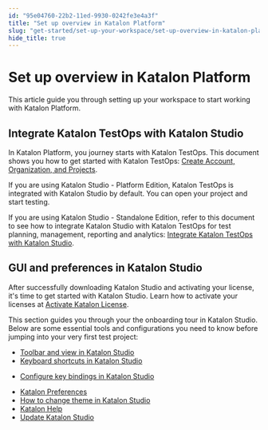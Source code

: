 ```yaml
---
id: "95e04760-22b2-11ed-9930-0242fe3e4a3f"
title: "Set up overview in Katalon Platform"
slug: "get-started/set-up-your-workspace/set-up-overview-in-katalon-platform"
hide_title: true
---
```


# <a id="concept-988" class="anchor_top_offset"/><a id="ariaid-title1" class="anchor_top_offset"/>Set up overview in <span xmlns="http://www.w3.org/1999/xhtml" className="ph">Katalon Platform</span> 

<p xmlns="http://www.w3.org/1999/xhtml" className="shortdesc">This article guide you through setting up your workspace to start working with <span className="ph">Katalon Platform</span>.</p> 

## Integrate <span xmlns="http://www.w3.org/1999/xhtml" className="ph">Katalon TestOps</span>  with <span xmlns="http://www.w3.org/1999/xhtml" className="ph">Katalon Studio</span> 

<p xmlns="http://www.w3.org/1999/xhtml" className="p">In <span className="ph">Katalon Platform</span>, you journey starts with <span className="ph">Katalon TestOps</span>. This document shows you how to get started with Katalon TestOps: <a className="xref" href="/docs/administration/administration-tasks/create-an-organization-and-project">Create Account, Organization, and Projects</a>.</p> 
<p xmlns="http://www.w3.org/1999/xhtml" className="p">If you are using <span className="ph">Katalon Studio - Platform Edition</span>, <span className="ph">Katalon TestOps</span> is integrated with <span className="ph">Katalon Studio</span> by default. You can open your project and start testing.</p> 
<p xmlns="http://www.w3.org/1999/xhtml" className="p">If you are using <span className="ph">Katalon Studio - Standalone Edition</span>, refer to this document to see how to integrate <span className="ph">Katalon Studio</span> with <span className="ph">Katalon TestOps</span> for test planning, management, reporting and analytics: <a className="xref" href="/docs/get-started/set-up-your-workspace/integrate-katalon-testops-with-katalon-studio">Integrate Katalon TestOps with <span className="ph">Katalon Studio</span></a>.</p> 

## GUI and preferences in <span xmlns="http://www.w3.org/1999/xhtml" className="ph">Katalon Studio</span> 

<p xmlns="http://www.w3.org/1999/xhtml" className="p">After successfully downloading <span className="ph">Katalon Studio</span> and activating your license, it's time to get started with <span className="ph">Katalon Studio</span>. Learn how to activate your licenses at <a className="xref j-external-link" href="https://docs.katalon.com/docs/products-and-licenses/katalon-studio-enterprise-and-runtime-engine-licenses/activate-katalon-license" target="_blank">Activate Katalon License</a>.</p> 
<p xmlns="http://www.w3.org/1999/xhtml" className="p">This section guides you through your the onboarding tour in <span className="ph">Katalon Studio</span>. Below are some essential tools and configurations you need to know before jumping into your very first test project:</p> 
<div xmlns="http://www.w3.org/1999/xhtml" className="p"><ul className="ul"><li className="li"><a className="xref" href="/docs/get-started/set-up-your-workspace/toolbars-and-views-in-katalon-studio#topic-888">Toolbar and view in <span className="ph">Katalon Studio</span></a> </li><li className="li"><a className="xref" href="/docs/get-started/set-up-your-workspace/keyboard-shortcuts-in-katalon-studio">Keyboard shortcuts in <span className="ph">Katalon Studio</span></a></li><li className="li"><p className="p"><a className="xref" href="/docs/get-started/set-up-your-workspace/configure-key-bindings-in-katalon-studio#id_1">Configure key bindings in <span className="ph">Katalon Studio</span></a></p></li><li className="li"><a className="xref" href="/docs/get-started/set-up-your-workspace/katalon-studio-preferences/preferences-in-katalon-studio"><span className="ph">Katalon</span> Preferences</a></li><li className="li"><a className="xref" href="/docs/get-started/set-up-your-workspace/change-katalon-studio-theme">How to change theme in <span className="ph">Katalon Studio</span></a></li><li className="li"><a className="xref" href="/docs/get-started/set-up-your-workspace/katalon-help-in-katalon-studio"><span className="ph">Katalon</span> Help</a></li><li className="li"><a className="xref" href="/docs/get-started/set-up-your-workspace/update-katalon-studio">Update <span className="ph">Katalon Studio</span></a></li></ul></div>
